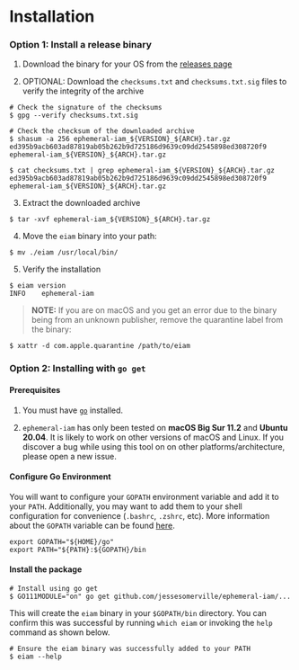 # Installation

### Option 1: Install a release binary

1. Download the binary for your OS from the [releases page](https://github.com/jessesomerville/ephemeral-iam/releases)

2. OPTIONAL: Download the `checksums.txt` and `checksums.txt.sig` files to verify the integrity of the archive

```shell
# Check the signature of the checksums
$ gpg --verify checksums.txt.sig

# Check the checksum of the downloaded archive
$ shasum -a 256 ephemeral-iam_${VERSION}_${ARCH}.tar.gz
ed395b9acb603ad87819ab05b262b9d725186d9639c09dd2545898ed308720f9  ephemeral-iam_${VERSION}_${ARCH}.tar.gz

$ cat checksums.txt | grep ephemeral-iam_${VERSION}_${ARCH}.tar.gz
ed395b9acb603ad87819ab05b262b9d725186d9639c09dd2545898ed308720f9  ephemeral-iam_${VERSION}_${ARCH}.tar.gz
```

3. Extract the downloaded archive

```
$ tar -xvf ephemeral-iam_${VERSION}_${ARCH}.tar.gz
```

4. Move the `eiam` binary into your path:

```shell
$ mv ./eiam /usr/local/bin/
```

5. Verify the installation

```shell
$ eiam version
INFO    ephemeral-iam 
```

> **NOTE:** If you are on macOS and you get an error due to the binary being from an unknown publisher, remove
> the quarantine label from the binary:

```shell
$ xattr -d com.apple.quarantine /path/to/eiam
```

### Option 2: Installing with `go get`
#### Prerequisites

1. You must have [`go`](https://golang.org/doc/install) installed.

2. `ephemeral-iam` has only been tested on **macOS Big Sur 11.2** and **Ubuntu 20.04**.
   It is likely to work on other versions of macOS and Linux.  If you discover
   a bug while using this tool on on other platforms/architecture, please open a
   new issue.

#### Configure Go Environment

You will want to configure your `GOPATH` environment variable and add it to
your `PATH`.  Additionally, you may want to add them to your shell configuration
for convenience (`.bashrc`, `.zshrc`, etc). More information about the `GOPATH`
variable can be found [here](https://github.com/golang/go/wiki/GOPATH).

```shell
export GOPATH="${HOME}/go"
export PATH="${PATH}:${GOPATH}/bin
```

#### Install the package
```shell
# Install using go get
$ GO111MODULE="on" go get github.com/jessesomerville/ephemeral-iam/...
```

This will create the `eiam` binary in your `$GOPATH/bin` directory. You can
confirm this was successful by running `which eiam` or invoking the `help`
command as shown below.

```shell
# Ensure the eiam binary was successfully added to your PATH
$ eiam --help
```